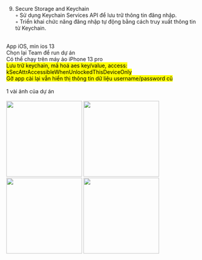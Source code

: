 9. Secure Storage and Keychain<br>
◦ Sử dụng Keychain Services API để lưu trữ thông tin đăng nhập.<br>
◦ Triển khai chức năng đăng nhập tự động bằng cách truy xuất thông tin từ Keychain.<br>
<br>
App iOS, min ios 13<br/>
Chọn lại Team để run dự án<br/>
Có thể chạy trên máy ảo iPhone 13 pro<br/>
<mark>
Lưu trữ keychain, mã hoá aes key/value, access: kSecAttrAccessibleWhenUnlockedThisDeviceOnly<br/>
Gỡ app cài lại vẫn hiển thị thông tin dữ liệu username/password cũ<br>
</mark>
<br>
1 vài ảnh của dự án<br>
<br>
<img src="https://github.com/user-attachments/assets/37a74ff1-52bc-4226-bc1e-25aa33890956" width="200" />
<img src="https://github.com/user-attachments/assets/b1990443-928d-446f-aa98-d441c5c2ba52" width="200" />
<img src="https://github.com/user-attachments/assets/14de0494-03f6-4db7-b05c-3becc62c4b7d" width="200" />
<img src="https://github.com/user-attachments/assets/72d65286-02a4-4569-b4d7-d3ccfbdbacfe" width="200" />
